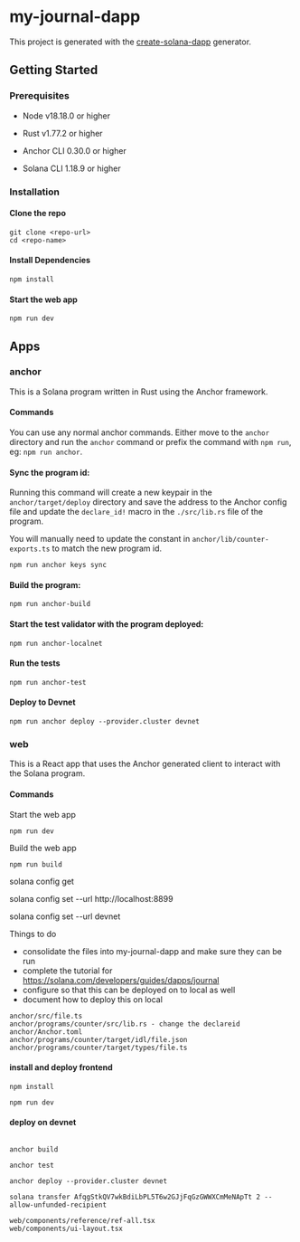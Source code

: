 
# my-journal-dapp

This project is generated with the [create-solana-dapp](https://github.com/solana-developers/create-solana-dapp) generator.

## Getting Started

### Prerequisites

- Node v18.18.0 or higher

- Rust v1.77.2 or higher
- Anchor CLI 0.30.0 or higher
- Solana CLI 1.18.9 or higher

### Installation

#### Clone the repo

```shell
git clone <repo-url>
cd <repo-name>
```

#### Install Dependencies

```shell
npm install
```

#### Start the web app

```
npm run dev
```

## Apps

### anchor

This is a Solana program written in Rust using the Anchor framework.

#### Commands

You can use any normal anchor commands. Either move to the `anchor` directory and run the `anchor` command or prefix the command with `npm run`, eg: `npm run anchor`.

#### Sync the program id:

Running this command will create a new keypair in the `anchor/target/deploy` directory and save the address to the Anchor config file and update the `declare_id!` macro in the `./src/lib.rs` file of the program.

You will manually need to update the constant in `anchor/lib/counter-exports.ts` to match the new program id.

```shell
npm run anchor keys sync
```

#### Build the program:

```shell
npm run anchor-build
```

#### Start the test validator with the program deployed:

```shell
npm run anchor-localnet
```

#### Run the tests

```shell
npm run anchor-test
```

#### Deploy to Devnet

```shell
npm run anchor deploy --provider.cluster devnet
```

### web

This is a React app that uses the Anchor generated client to interact with the Solana program.

#### Commands

Start the web app

```shell
npm run dev
```

Build the web app

```shell
npm run build
```





solana config get

solana config set --url http://localhost:8899

solana config set --url devnet


Things to do
- consolidate the files into my-journal-dapp and make sure they can be run
- complete the tutorial for https://solana.com/developers/guides/dapps/journal 
- configure so that this can be deployed on to local as well
- document how to deploy this on local



``` synchronise all the keys in your project 
anchor/src/file.ts
anchor/programs/counter/src/lib.rs - change the declareid
anchor/Anchor.toml
anchor/programs/counter/target/idl/file.json
anchor/programs/counter/target/types/file.ts

``` 



#### install and deploy frontend ####

``` install the neccessary packages
npm install
```

``` run the frontend
npm run dev
```

#### deploy on devnet ####

``` change all script to devnet on - ?
```

``` run test (run inside anchor directory)
anchor build
```

``` run test (run inside anchor directory)
anchor test
```

``` deploy to devnet (run inside anchor directory)
anchor deploy --provider.cluster devnet
```

``` send sol tokens to a wallet
solana transfer AfqgStkQV7wkBdiLbPL5T6w2GJjFqGzGWWXCmMeNApTt 2 --allow-unfunded-recipient
``` 


``` test new typescript api - make changes on these two scripts
web/components/reference/ref-all.tsx
web/components/ui-layout.tsx
``` 


